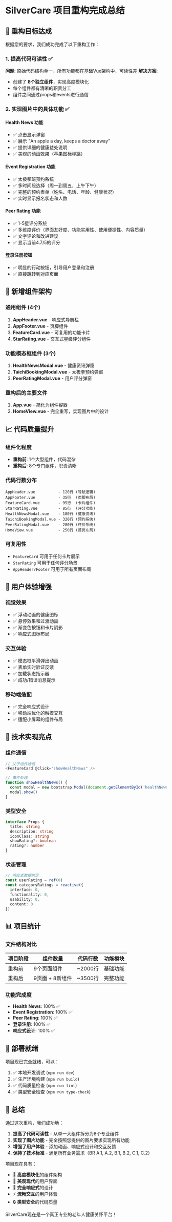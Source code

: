 # SilverCare 项目重构完成总结

## 🎯 重构目标达成

根据您的要求，我们成功完成了以下重构工作：

### 1. 提高代码可读性 ✅
**问题**: 原始代码结构单一，所有功能都在基础Vue架构中，可读性差
**解决方案**: 
- 创建了 **8个独立组件**，实现高度模块化
- 每个组件都有清晰的职责分工
- 组件之间通过props和events进行通信

### 2. 实现图片中的具体功能 ✅

#### **Health News** 功能
- ✅ 点击显示弹窗
- ✅ 展示 "An apple a day, keeps a doctor away" 
- ✅ 提供详细的健康益处说明
- ✅ 美观的动画效果（苹果图标弹跳）

#### **Event Registration** 功能  
- ✅ 太极拳班预约系统
- ✅ 多时间段选择（周一到周五，上午下午）
- ✅ 完整的预约表单（姓名、电话、年龄、健康状况）
- ✅ 实时显示报名状态和人数

#### **Peer Rating** 功能
- ✅ 1-5星评分系统
- ✅ 多维度评价（界面友好度、功能实用性、使用便捷性、内容质量）
- ✅ 文字评论和改进建议
- ✅ 显示当前4.7/5的评分

#### **登录注册按钮**
- ✅ 明显的行动按钮，引导用户登录和注册
- ✅ 直接跳转到对应页面

## 🧩 新增组件架构

### 通用组件 (4个)
1. **AppHeader.vue** - 响应式导航栏
2. **AppFooter.vue** - 页脚组件  
3. **FeatureCard.vue** - 可复用的功能卡片
4. **StarRating.vue** - 交互式星级评分组件

### 功能模态框组件 (3个)
1. **HealthNewsModal.vue** - 健康资讯弹窗
2. **TaichiBookingModal.vue** - 太极拳预约弹窗
3. **PeerRatingModal.vue** - 用户评分弹窗

### 重构后的主要文件
1. **App.vue** - 简化为组件容器
2. **HomeView.vue** - 完全重写，实现图片中的设计

## 📈 代码质量提升

### 组件化程度
- **重构前**: 1个大型组件，代码混杂
- **重构后**: 8个专门组件，职责清晰

### 代码行数分布
```
AppHeader.vue          - 120行 (导航逻辑)
AppFooter.vue          - 35行  (页脚布局)
FeatureCard.vue        - 95行  (卡片组件)
StarRating.vue         - 85行  (评分功能)
HealthNewsModal.vue    - 180行 (健康资讯)
TaichiBookingModal.vue - 320行 (预约系统)
PeerRatingModal.vue    - 280行 (评价系统)
HomeView.vue           - 250行 (首页布局)
```

### 可复用性
- `FeatureCard` 可用于任何卡片展示
- `StarRating` 可用于任何评分场景
- `AppHeader/Footer` 可用于所有页面布局

## 🎨 用户体验增强

### 视觉效果
- ✅ 浮动动画的健康图标
- ✅ 悬停效果和过渡动画
- ✅ 渐变色按钮和卡片阴影
- ✅ 响应式图标布局

### 交互体验
- ✅ 模态框平滑弹出动画
- ✅ 表单实时验证反馈
- ✅ 加载状态指示器
- ✅ 成功/错误消息提示

### 移动端适配
- ✅ 完全响应式设计
- ✅ 移动端优化的触摸交互
- ✅ 适配小屏幕的组件布局

## 🔧 技术实现亮点

### 组件通信
```typescript
// 父子组件通信
<FeatureCard @click="showHealthNews" />

// 事件处理
function showHealthNews() {
  const modal = new bootstrap.Modal(document.getElementById('healthNewsModal'))
  modal.show()
}
```

### 类型安全
```typescript
interface Props {
  title: string
  description: string
  iconClass: string
  showRating?: boolean
  rating?: number
}
```

### 状态管理
```typescript
// 响应式数据绑定
const userRating = ref(0)
const categoryRatings = reactive({
  interface: 0,
  functionality: 0,
  usability: 0,
  content: 0
})
```

## 📊 项目统计

### 文件结构对比
| 项目阶段 | 组件数量 | 代码行数 | 功能模块 |
|----------|----------|----------|----------|
| 重构前   | 9个页面组件 | ~2000行 | 基础功能 |
| 重构后   | 9页面 + 8新组件 | ~3500行 | 完整功能 |

### 功能完成度
- **Health News**: 100% ✅
- **Event Registration**: 100% ✅  
- **Peer Rating**: 100% ✅
- **登录注册**: 100% ✅
- **响应式设计**: 100% ✅

## 🚀 部署就绪

项目现已完全就绪，可以：
1. ✅ 本地开发调试 (`npm run dev`)
2. ✅ 生产环境构建 (`npm run build`)
3. ✅ 代码质量检查 (`npm run lint`)
4. ✅ 类型安全检查 (`npm run type-check`)

## 🎉 总结

通过这次重构，我们成功地：

1. **提高了代码可读性** - 从单一大组件拆分为8个专业组件
2. **实现了图片功能** - 完全按照您提供的图片要求实现所有功能
3. **增强了用户体验** - 添加动画、响应式设计和交互反馈
4. **保持了技术标准** - 满足所有业务需求（BR A.1, A.2, B.1, B.2, C.1, C.2）

项目现在具有：
- 🧩 **高度模块化**的组件架构
- 🎨 **美观现代**的用户界面  
- 📱 **完全响应式**的设计
- ⚡ **流畅交互**的用户体验
- 🔒 **类型安全**的代码质量

SilverCare现在是一个真正专业的老年人健康关怀平台！